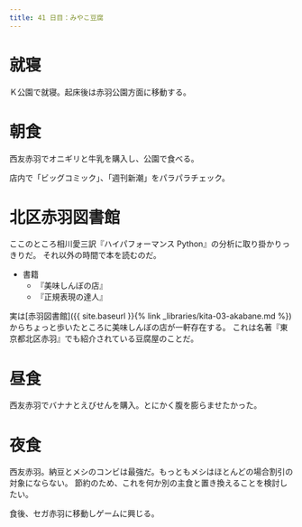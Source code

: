 ```yaml
---
title: 41 日目：みやこ豆腐
---
```


# 就寝

Ｋ公園で就寝。起床後は赤羽公園方面に移動する。

# 朝食

西友赤羽でオニギリと牛乳を購入し、公園で食べる。

店内で「ビッグコミック」、「週刊新潮」をパラパラチェック。

# 北区赤羽図書館

ここのところ相川愛三訳『ハイパフォーマンス Python』の分析に取り掛かりっきりだ。
それ以外の時間で本を読むのだ。

* 書籍
  * 『美味しんぼの店』
  * 『正規表現の達人』

実は[赤羽図書館]({{ site.baseurl }}{% link _libraries/kita-03-akabane.md %})からちょっと歩いたところに美味しんぼの店が一軒存在する。
これは名著『東京都北区赤羽』でも紹介されている豆腐屋のことだ。

# 昼食

西友赤羽でバナナとえびせんを購入。とにかく腹を膨らませたかった。

# 夜食

西友赤羽。納豆とメシのコンビは最強だ。もっともメシはほとんどの場合割引の対象にならない。
節約のため、これを何か別の主食と置き換えることを検討したい。

食後、セガ赤羽に移動しゲームに興じる。
